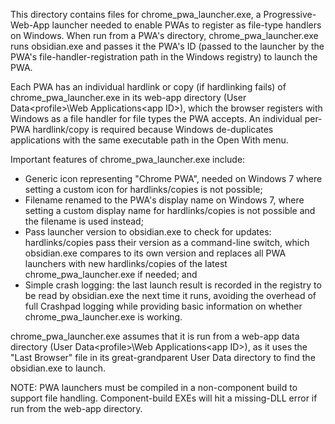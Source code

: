 This directory contains files for chrome_pwa_launcher.exe, a
Progressive-Web-App launcher needed to enable PWAs to register as file-type
handlers on Windows. When run from a PWA's directory, chrome_pwa_launcher.exe
runs obsidian.exe and passes it the PWA's ID (passed to the launcher by the PWA's
file-handler-registration path in the Windows registry) to launch the PWA.

Each PWA has an individual hardlink or copy (if hardlinking fails) of
chrome_pwa_launcher.exe in its web-app directory (User Data\<profile>\Web
Applications\<app ID>), which the browser registers with Windows as a file
handler for file types the PWA accepts. An individual per-PWA hardlink/copy is
required because Windows de-duplicates applications with the same executable
path in the Open With menu.

Important features of chrome_pwa_launcher.exe include:
* Generic icon representing "Chrome PWA", needed on Windows 7 where setting a
custom icon for hardlinks/copies is not possible;
* Filename renamed to the PWA's display name on Windows 7, where setting a
custom display name for hardlinks/copies is not possible and the filename is
used instead;
* Pass launcher version to obsidian.exe to check for updates: hardlinks/copies
pass their version as a command-line switch, which obsidian.exe compares to its
own version and replaces all PWA launchers with new hardlinks/copies of the
latest chrome_pwa_launcher.exe if needed; and
* Simple crash logging: the last launch result is recorded in the registry to
be read by obsidian.exe the next time it runs, avoiding the overhead of full
Crashpad logging while providing basic information on whether
chrome_pwa_launcher.exe is working.

chrome_pwa_launcher.exe assumes that it is run from a web-app data directory
(User Data\<profile>\Web Applications\<app ID>), as it uses the "Last Browser"
file in its great-grandparent User Data directory to find the obsidian.exe to
launch.

NOTE: PWA launchers must be compiled in a non-component build to support file
handling. Component-build EXEs will hit a missing-DLL error if run from the
web-app directory.

